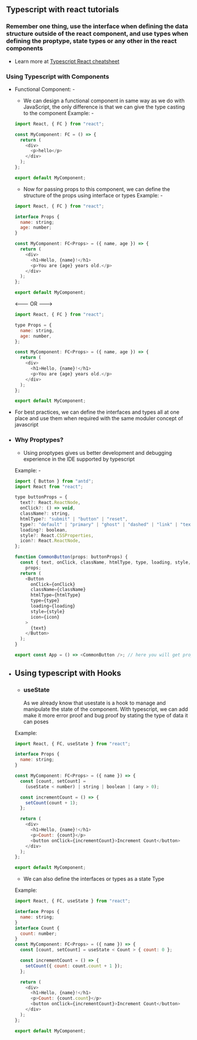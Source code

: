 ## Typescript with react tutorials

### Remember one thing, use the interface when defining the data structure outside of the react component, and use types when defining the proptype, state types or any other in the react components


- Learn more at [Typescript React cheatsheet](https://react-typescript-cheatsheet.netlify.app/)

### Using Typescript with Components

- Functional Component: -

  - We can design a functional component in same way as we do with JavaScript,
    the only difference is that we can give the type casting to the component
    Example: -

  ```javascript
  import React, { FC } from "react";

  const MyComponent: FC = () => {
    return (
      <div>
        <p>hello</p>
      </div>
    );
  };

  export default MyComponent;
  ```

  - Now for passing props to this component, we can define the structure of the props using interface or types
    Example: -

  ```javascript
  import React, { FC } from "react";

  interface Props {
    name: string;
    age: number;
  }

  const MyComponent: FC<Props> = ({ name, age }) => {
    return (
      <div>
        <h1>Hello, {name}!</h1>
        <p>You are {age} years old.</p>
      </div>
    );
  };

  export default MyComponent;
  ```

  <--- OR --->

  ```javascript
  import React, { FC } from "react";

  type Props = {
    name: string,
    age: number,
  };

  const MyComponent: FC<Props> = ({ name, age }) => {
    return (
      <div>
        <h1>Hello, {name}!</h1>
        <p>You are {age} years old.</p>
      </div>
    );
  };

  export default MyComponent;
  ```

- For best practices, we can define the interfaces and types all at one place and use them when required with the same moduler concept of javascript

- ### Why Proptypes?

  - Using proptypes gives us better development and debugging experience in the IDE supported by typescript

  Example: -

  ```javascript
  import { Button } from "antd";
  import React from "react";

  type buttonProps = {
    text?: React.ReactNode,
    onClick?: () => void,
    className?: string,
    htmlType?: "submit" | "button" | "reset",
    type?: "default" | "primary" | "ghost" | "dashed" | "link" | "text",
    loading?: boolean,
    style?: React.CSSProperties,
    icon?: React.ReactNode,
  };

  function CommonButton(props: buttonProps) {
    const { text, onClick, className, htmlType, type, loading, style, icon } =
      props;
    return (
      <Button
        onClick={onClick}
        className={className}
        htmlType={htmlType}
        type={type}
        loading={loading}
        style={style}
        icon={icon}
      >
        {text}
      </Button>
    );
  }

  export const App = () => <CommonButton />; // here you will get props suggestions for CommonButton as shown here https://prnt.sc/8gKxsIK29dBR
  ```

- ## Using typescript with Hooks

  - ### useState
    As we already know that usestate is a hook to manage and manipulate the state of the component. With typescript, we can add make it more error proof and bug proof by stating the type of data it can poses

  Example:

  ```javascript
  import React, { FC, useState } from "react";

  interface Props {
    name: string;
  }

  const MyComponent: FC<Props> = ({ name }) => {
    const [count, setCount] =
      (useState < number) | string | boolean | (any > 0);

    const incrementCount = () => {
      setCount(count + 1);
    };

    return (
      <div>
        <h1>Hello, {name}!</h1>
        <p>Count: {count}</p>
        <button onClick={incrementCount}>Increment Count</button>
      </div>
    );
  };

  export default MyComponent;
  ```

  - We can also define the interfaces or types as a state Type

  Example:

  ```javascript
  import React, { FC, useState } from "react";

  interface Props {
    name: string;
  }
  interface Count {
    count: number;
  }
  const MyComponent: FC<Props> = ({ name }) => {
    const [count, setCount] = useState < Count > { count: 0 };

    const incrementCount = () => {
      setCount({ count: count.count + 1 });
    };

    return (
      <div>
        <h1>Hello, {name}!</h1>
        <p>Count: {count.count}</p>
        <button onClick={incrementCount}>Increment Count</button>
      </div>
    );
  };

  export default MyComponent;
  ```
